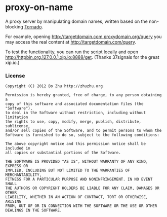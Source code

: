 # proxy-on-name

A proxy server by manipulating domain names, written based on the non-blocking [Tornado](https://github.com/facebook/tornado).

For example, opening http://targetdomain.com.proxydomain.org/query you may access the real content at http://targetdomain.com/query.

To test the functionality, you can run the script locally and open http://httpbin.org.127.0.0.1.xip.io:8888/get. (Thanks 37signals for the great xip.io.)

### License

    Copyright (C) 2012 Bo Zhu http://zhuzhu.org

    Permission is hereby granted, free of charge, to any person obtaining a
    copy of this software and associated documentation files (the "Software"),
    to deal in the Software without restriction, including without limitation
    the rights to use, copy, modify, merge, publish, distribute, sublicense,
    and/or sell copies of the Software, and to permit persons to whom the
    Software is furnished to do so, subject to the following conditions:

    The above copyright notice and this permission notice shall be included in
    all copies or substantial portions of the Software.

    THE SOFTWARE IS PROVIDED "AS IS", WITHOUT WARRANTY OF ANY KIND, EXPRESS OR
    IMPLIED, INCLUDING BUT NOT LIMITED TO THE WARRANTIES OF MERCHANTABILITY,
    FITNESS FOR A PARTICULAR PURPOSE AND NONINFRINGEMENT. IN NO EVENT SHALL
    THE AUTHORS OR COPYRIGHT HOLDERS BE LIABLE FOR ANY CLAIM, DAMAGES OR OTHER
    LIABILITY, WHETHER IN AN ACTION OF CONTRACT, TORT OR OTHERWISE, ARISING
    FROM, OUT OF OR IN CONNECTION WITH THE SOFTWARE OR THE USE OR OTHER
    DEALINGS IN THE SOFTWARE.
